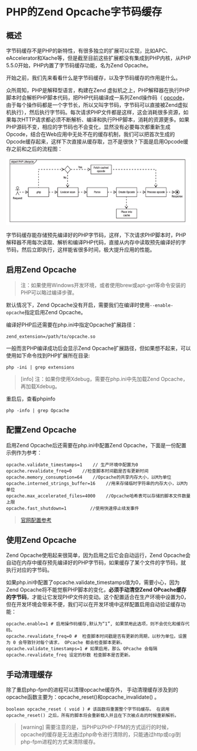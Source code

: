 # PHP的Zend Opcache字节码缓存


## 概述

字节码缓存不是PHP的新特性，有很多独立的扩展可以实现，比如APC、eAccelerator和Xache等，但是截至目前这些扩展都没有集成到PHP内核，从PHP 5.5.0开始，PHP内置了字节码缓存功能，名为Zend Opcache。

开始之前，我们先来看看什么是字节码缓存，以及字节码缓存的作用是什么。

众所周知，PHP是解释型语言，构建在Zend 虚拟机之上，PHP解释器在执行PHP脚本时会解析PHP脚本代码，把PHP代码编译成一系列Zend操作码（ [opcode](http://php.net/manual/zh/internals2.opcodes.php)，由于每个操作码都是一个字节长，所以又叫字节码，字节码可以直接被Zend虚拟机执行），然后执行字节码。每次请求PHP文件都是这样，这会消耗很多资源，如果每次HTTP请求都必须不断解析、编译和执行PHP脚本，消耗的资源更多。如果PHP源码不变，相应的字节码也不会变化，显然没有必要每次都重新生成Opcode，结合在Web应用中无处不在的缓存机制，我们可以把首次生成的Opcode缓存起来，这样下次直接从缓存取，岂不是很快？下面是启用Opcode缓存之前和之后的流程图：


![](images/php-life-cycle.png)

字节码缓存能存储预先编译好的PHP字节码，这样，下次请求PHP脚本时，PHP解释器不用每次读取、解析和编译PHP代码，直接从内存中读取预先编译好的字节码，然后立即执行，这样能省很多时间，极大提升应用的性能。


## 启用Zend Opcache

> 注：如果使用Windows开发环境，或者使用brew或apt-get等命令安装的PHP可以略过编译步骤。

默认情况下，Zend Opcache没有开启，需要我们在编译时使用`--enable-opcache`指定启用Zend Opcache。

编译好PHP后还需要在php.ini中指定Opcache扩展路径：

	zend_extension=/path/to/opcache.so
    
一般而言PHP编译成功后会显示Zend Opcache扩展路径，但如果想不起来，可以使用如下命令找到PHP扩展所在目录:

	php -ini | grep extensions
    
>[info] 注：如果你使用Xdebug，需要在php.ini中先加载Zend Opcache，再加载Xdebug。


重启后，查看phpinfo

	php -info | grep Opcache


## 配置Zend Opcache

启用Zend Opcache后还需要在php.ini中配置Zend Opcache，下面是一份配置示例作为参考：


    opcache.validate_timestamps=1    // 生产环境中配置为0
    opcache.revalidate_freq=0    //检查脚本时间戳是否有更新时间
    opcache.memory_consumption=64    //Opcache的共享内存大小，以M为单位
    opcache.interned_strings_buffer=16    //用来存储临时字符串的内存大小，以M为单位
    opcache.max_accelerated_files=4000    //Opcache哈希表可以存储的脚本文件数量上限
    opcache.fast_shutdown=1         //使用快速停止续发事件


> [官网配置参考](http://ua2.php.net/manual/zh/opcache.configuration.php。)


## 使用Zend Opcache

Zend Opcache使用起来很简单，因为启用之后它会自动运行，Zend Opcache会自动在内存中缓存预先编译好的PHP字节码，如果缓存了某个文件的字节码，就执行对应的字节码。

如果php.ini中配置了opcache.validate_timestamps值为0，需要小心，因为Zend Opcache将不能觉察PHP脚本的变化，**必须手动清空Zend OPcache缓存的字节码**，才能让它发现PHP文件的变动。这个配置适合在生产环境中设置为0，但在开发环境会带来不便，我们可以在开发环境中这样配置启用自动验证缓存功能：

	opcache.enable=1 # 启用操作码缓存,默认为“1”, 如果禁用此选项，则不会优化和缓存代码。
    opcache.revalidate_freq=0 #  检查脚本时间戳是否有更新的周期，以秒为单位。设置为 0 会导致针对每个请求， OPcache 都会检查脚本更新。
    opcache.validate_timestamps=1 # 如果启用，那么 OPcache 会每隔 opcache.revalidate_freq 设定的秒数 检查脚本是否更新。
    

## 手动清理缓存


除了重启php-fpm的进程可以清理opcache缓存外，
手动清理缓存涉及到的opcache函数主要为：opcache_reset()和opcache_invalidate() 。


	boolean opcache_reset ( void ) # 该函数将重置整个字节码缓存。 在调用 opcache_reset() 之后，所有的脚本将会重新载入并且在下次被点击的时候重新解析。
    

>[warning] 需要注意的是，当PHP以PHP-FPM的方式运行的时候，opcache的缓存是无法通过php命令进行清除的，只能通过http或cgi到php-fpm进程的方式来清除缓存。